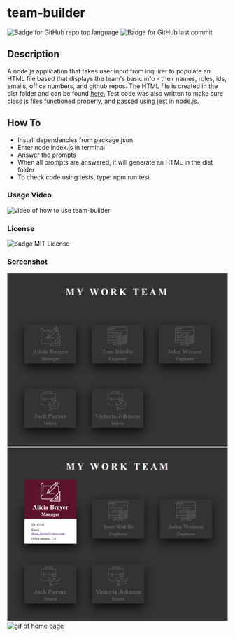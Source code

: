 # team-builder

![Badge for GitHub repo top language](https://img.shields.io/github/languages/top/breyera/team-builder?style=flat&logo=appveyor) ![Badge for GitHub last commit](https://img.shields.io/github/last-commit/breyera/team-builder?style=flat&logo=appveyor)

## Description

A node.js application that takes user input from inquirer to populate an HTML file based that displays the team's basic info - their names, roles, ids, emails, office numbers, and github repos. The HTML file is created in the dist folder and can be found [here.](./dist/index.html) Test code was also written to make sure class js files functioned properly, and passed using jest in node.js.

## How To

- Install dependencies from package.json
- Enter node index.js in terminal
- Answer the prompts
- When all prompts are answered, it will generate an HTML in the dist folder
- To check code using tests, type: npm run test

### Usage Video

![video of how to use team-builder](https://drive.google.com/file/d/1kjGOJKXABxg16ca-nb_-0d7DUy9O7D7y/view?usp=sharing)

### License

![badge](https://img.shields.io/badge/license-MIT-brightgreen)
MIT License

### Screenshot

![image of home page](./assets/home-screenshot.PNG)
![image of open card](./assets/card-open-screenshot.PNG)
![gif of home page](./assets/home-page.gif)
